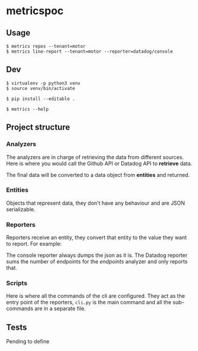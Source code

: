 # metricspoc

## Usage

```
$ metrics repos --tenant=motor
$ metrics line-report --tenant=motor --reporter=datadog/console
```

## Dev

```
$ virtualenv -p python3 venv
$ source venv/bin/activate

$ pip install --editable .

$ metrics --help
```

## Project structure

### Analyzers

The analyzers are in charge of retrieving the data from different sources.
Here is where you would call the Github API or Datadog API to **retrieve** data.

The final data will be converted to a data object from **entities** and returned.

### Entities

Objects that represent data, they don't have any behaviour and are JSON serializable.


### Reporters

Reporters receive an entity, they convert that entity to the value they want to report.
For example:

The console reporter always dumps the json as it is.
The Datadog reporter sums the number of endpoints for the *endpoints* analyzer and only reports that.

### Scripts

Here is where all the commands of the cli are configured.
They act as the entry point of the reporters, `cli.py` is the main command and all the sub-commands are in a separate file.


## Tests

Pending to define
